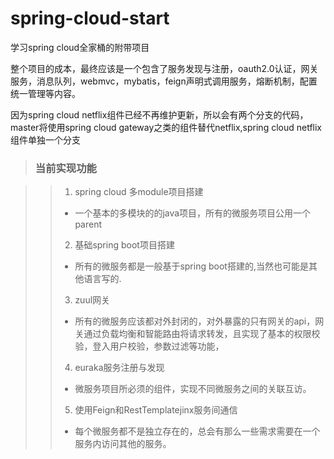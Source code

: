 # spring-cloud-start
学习spring cloud全家桶的附带项目

整个项目的成本，最终应该是一个包含了服务发现与注册，oauth2.0认证，网关服务，消息队列，webmvc，mybatis，feign声明式调用服务，熔断机制，配置统一管理等内容。

因为spring cloud netflix组件已经不再维护更新，所以会有两个分支的代码，master将使用spring cloud gateway之类的组件替代netflix,spring cloud netflix组件单独一个分支


>### 当前实现功能 ###

>> 1. spring cloud 多module项目搭建
>>   - 一个基本的多模块的的java项目，所有的微服务项目公用一个parent
>> 2. 基础spring boot项目搭建
>>   - 所有的微服务都是一般基于spring boot搭建的,当然也可能是其他语言写的.
>> 3. zuul网关
>>   - 所有的微服务应该都对外封闭的，对外暴露的只有网关的api，网关通过负载均衡和智能路由将请求转发，且实现了基本的权限校验，登入用户校验，参数过滤等功能，
>> 4. euraka服务注册与发现
>>   - 微服务项目所必须的组件，实现不同微服务之间的关联互访。
>> 5. 使用Feign和RestTemplatejinx服务间通信
 >>  - 每个微服务都不是独立存在的，总会有那么一些需求需要在一个服务内访问其他的服务。
